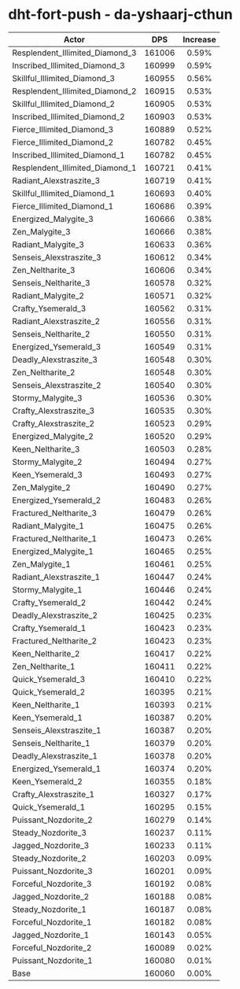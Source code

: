 # dht-fort-push - da-yshaarj-cthun
| Actor | DPS | Increase |
|---|:---:|:---:|
|Resplendent_Illimited_Diamond_3|161006|0.59%|
|Inscribed_Illimited_Diamond_3|160999|0.59%|
|Skillful_Illimited_Diamond_3|160955|0.56%|
|Resplendent_Illimited_Diamond_2|160915|0.53%|
|Skillful_Illimited_Diamond_2|160905|0.53%|
|Inscribed_Illimited_Diamond_2|160903|0.53%|
|Fierce_Illimited_Diamond_3|160889|0.52%|
|Fierce_Illimited_Diamond_2|160782|0.45%|
|Inscribed_Illimited_Diamond_1|160782|0.45%|
|Resplendent_Illimited_Diamond_1|160721|0.41%|
|Radiant_Alexstraszite_3|160719|0.41%|
|Skillful_Illimited_Diamond_1|160693|0.40%|
|Fierce_Illimited_Diamond_1|160686|0.39%|
|Energized_Malygite_3|160666|0.38%|
|Zen_Malygite_3|160666|0.38%|
|Radiant_Malygite_3|160633|0.36%|
|Senseis_Alexstraszite_3|160612|0.34%|
|Zen_Neltharite_3|160606|0.34%|
|Senseis_Neltharite_3|160578|0.32%|
|Radiant_Malygite_2|160571|0.32%|
|Crafty_Ysemerald_3|160562|0.31%|
|Radiant_Alexstraszite_2|160556|0.31%|
|Senseis_Neltharite_2|160550|0.31%|
|Energized_Ysemerald_3|160549|0.31%|
|Deadly_Alexstraszite_3|160548|0.30%|
|Zen_Neltharite_2|160548|0.30%|
|Senseis_Alexstraszite_2|160540|0.30%|
|Stormy_Malygite_3|160536|0.30%|
|Crafty_Alexstraszite_3|160535|0.30%|
|Crafty_Alexstraszite_2|160523|0.29%|
|Energized_Malygite_2|160520|0.29%|
|Keen_Neltharite_3|160503|0.28%|
|Stormy_Malygite_2|160494|0.27%|
|Keen_Ysemerald_3|160493|0.27%|
|Zen_Malygite_2|160490|0.27%|
|Energized_Ysemerald_2|160483|0.26%|
|Fractured_Neltharite_3|160479|0.26%|
|Radiant_Malygite_1|160475|0.26%|
|Fractured_Neltharite_1|160473|0.26%|
|Energized_Malygite_1|160465|0.25%|
|Zen_Malygite_1|160461|0.25%|
|Radiant_Alexstraszite_1|160447|0.24%|
|Stormy_Malygite_1|160446|0.24%|
|Crafty_Ysemerald_2|160442|0.24%|
|Deadly_Alexstraszite_2|160425|0.23%|
|Crafty_Ysemerald_1|160423|0.23%|
|Fractured_Neltharite_2|160423|0.23%|
|Keen_Neltharite_2|160417|0.22%|
|Zen_Neltharite_1|160411|0.22%|
|Quick_Ysemerald_3|160410|0.22%|
|Quick_Ysemerald_2|160395|0.21%|
|Keen_Neltharite_1|160393|0.21%|
|Keen_Ysemerald_1|160387|0.20%|
|Senseis_Alexstraszite_1|160387|0.20%|
|Senseis_Neltharite_1|160379|0.20%|
|Deadly_Alexstraszite_1|160378|0.20%|
|Energized_Ysemerald_1|160374|0.20%|
|Keen_Ysemerald_2|160355|0.18%|
|Crafty_Alexstraszite_1|160327|0.17%|
|Quick_Ysemerald_1|160295|0.15%|
|Puissant_Nozdorite_2|160279|0.14%|
|Steady_Nozdorite_3|160237|0.11%|
|Jagged_Nozdorite_3|160233|0.11%|
|Steady_Nozdorite_2|160203|0.09%|
|Puissant_Nozdorite_3|160201|0.09%|
|Forceful_Nozdorite_3|160192|0.08%|
|Jagged_Nozdorite_2|160188|0.08%|
|Steady_Nozdorite_1|160187|0.08%|
|Forceful_Nozdorite_1|160182|0.08%|
|Jagged_Nozdorite_1|160143|0.05%|
|Forceful_Nozdorite_2|160089|0.02%|
|Puissant_Nozdorite_1|160080|0.01%|
|Base|160060|0.00%|

